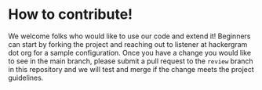# How to contribute!

We welcome folks who would like to use our code and extend it! Beginners can start by forking the project and reaching out to listener at hackergram dot org for a sample configuration.
Once you have a change you would like to see in the main branch, please submit a pull request to the ```review``` branch in this repository and we will test and merge if the change meets the project guidelines. 
